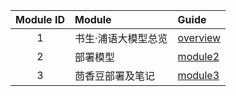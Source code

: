| Module ID | Module     | Guide                           |
|:---------:|:-----------|:--------------------------------|
|     1     | 书生·浦语大模型总览 | [overview](module1/overview.md) |
|     2     | 部署模型       | [module2](module2/homework.md)  |
|     3     | 茴香豆部署及笔记   | [module3](module3/note.md)      |
